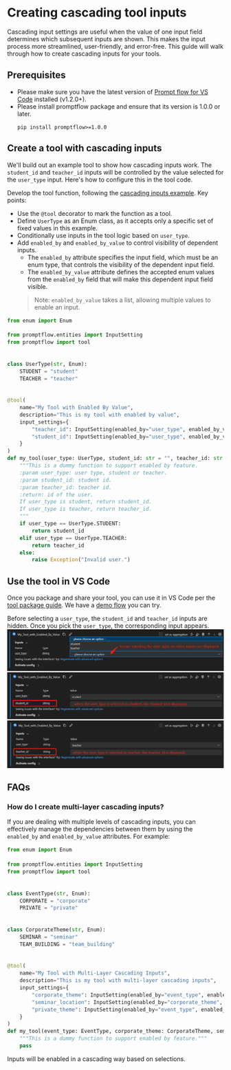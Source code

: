 # Creating cascading tool inputs

Cascading input settings are useful when the value of one input field determines which subsequent inputs are shown. This makes the input process more streamlined, user-friendly, and error-free. This guide will walk through how to create cascading inputs for your tools.

## Prerequisites
- Please make sure you have the latest version of [Prompt flow for VS Code](https://marketplace.visualstudio.com/items?itemName=prompt-flow.prompt-flow) installed (v1.2.0+).
- Please install promptflow package and ensure that its version is 1.0.0 or later.
  ```
  pip install promptflow>=1.0.0
  ```

## Create a tool with cascading inputs
We'll build out an example tool to show how cascading inputs work. The `student_id` and `teacher_id` inputs will be controlled by the value selected for the `user_type` input. Here's how to configure this in the tool code.

Develop the tool function, following the [cascading inputs example](https://github.com/microsoft/promptflow/blob/main/examples/tools/tool-package-quickstart/my_tool_package/tools/tool_with_cascading_inputs.py). Key points:
 * Use the `@tool` decorator to mark the function as a tool.
 * Define `UserType` as an Enum class, as it accepts only a specific set of fixed values in this example.
 * Conditionally use inputs in the tool logic based on `user_type`.
 * Add `enabled_by` and `enabled_by_value` to control visibility of dependent inputs.
    * The `enabled_by` attribute specifies the input field, which must be an enum type, that controls the visibility of the dependent input field.
    * The `enabled_by_value` attribute defines the accepted enum values from the `enabled_by` field that will make this dependent input field visible.
    > Note: `enabled_by_value` takes a list, allowing multiple values to enable an input.

```python
from enum import Enum

from promptflow.entities import InputSetting
from promptflow import tool


class UserType(str, Enum):
    STUDENT = "student"
    TEACHER = "teacher"


@tool(
    name="My Tool with Enabled By Value",
    description="This is my tool with enabled by value",
    input_settings={
        "teacher_id": InputSetting(enabled_by="user_type", enabled_by_value=[UserType.TEACHER]),
        "student_id": InputSetting(enabled_by="user_type", enabled_by_value=[UserType.STUDENT]),
    }
)
def my_tool(user_type: UserType, student_id: str = "", teacher_id: str = "") -> str:
    """This is a dummy function to support enabled by feature.
    :param user_type: user type, student or teacher.
    :param student_id: student id.
    :param teacher_id: teacher id.
    :return: id of the user.
    If user_type is student, return student_id.
    If user_type is teacher, return teacher_id.
    """
    if user_type == UserType.STUDENT:
        return student_id
    elif user_type == UserType.TEACHER:
        return teacher_id
    else:
        raise Exception("Invalid user.")
```


## Use the tool in VS Code
Once you package and share your tool, you can use it in VS Code per the [tool package guide](create-and-use-tool-package.md). We have a [demo flow](https://github.com/microsoft/promptflow/tree/main/examples/tools/use-cases/cascading-inputs-tool-showcase) you can try.

Before selecting a `user_type`, the `student_id` and `teacher_id` inputs are hidden. Once you pick the `user_type`, the corresponding input appears.
![before_user_type_selected.png](../../media/how-to-guides/develop-a-tool/before_user_type_selected.png)
![after_user_type_selected_with_student.png](../../media/how-to-guides/develop-a-tool/after_user_type_selected_with_student.png)
![after_user_type_selected_with_teacher.png](../../media/how-to-guides/develop-a-tool/after_user_type_selected_with_teacher.png)



## FAQs
### How do I create multi-layer cascading inputs?
If you are dealing with multiple levels of cascading inputs, you can effectively manage the dependencies between them by using the `enabled_by` and `enabled_by_value` attributes. For example:
```python
from enum import Enum

from promptflow.entities import InputSetting
from promptflow import tool


class EventType(str, Enum):
    CORPORATE = "corporate"
    PRIVATE = "private"


class CorporateTheme(str, Enum):
    SEMINAR = "seminar"
    TEAM_BUILDING = "team_building"


@tool(
    name="My Tool with Multi-Layer Cascading Inputs",
    description="This is my tool with multi-layer cascading inputs",
    input_settings={
        "corporate_theme": InputSetting(enabled_by="event_type", enabled_by_value=[EventType.CORPORATE]),
        "seminar_location": InputSetting(enabled_by="corporate_theme", enabled_by_value=[CorporateTheme.SEMINAR]),
        "private_theme": InputSetting(enabled_by="event_type", enabled_by_value=[CorporateTheme.PRIVATE]),
    }
)
def my_tool(event_type: EventType, corporate_theme: CorporateTheme, seminar_location: str, private_theme: str) -> str:
    """This is a dummy function to support enabled by feature."""
    pass
```
Inputs will be enabled in a cascading way based on selections.